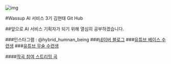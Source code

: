 ![img](https://www.notion.so/image/https%3A%2F%2Fprod-files-secure.s3.us-west-2.amazonaws.com%2Fe8f11927-b70c-4524-9227-a3efac08e7aa%2Fdc05922f-9c1c-48c8-8603-e88ca35631bb%2F%25EC%2598%25A4%25EB%25A5%25B4%25EB%25AF%25B8_1_1.jpg?table=block&id=e40f85fa-03cc-49c5-9e29-a367f5d191d1&spaceId=e8f11927-b70c-4524-9227-a3efac08e7aa&width=250&userId=b83160b7-b49b-470d-aff2-2ef908487da3&cache=v2)

#Wassup AI 서비스 3기 김현태 Git Hub

##앞으로 AI 서비스 기획자가 되기 위해 열심히 공부하겠습니다.

###인스타그램 : @hybrid_humnan_being
###[네이버 블로그](https://blog.naver.com/kimht80) 
###[유튜브 베이스 수련생](https://www.youtube.com/channel/UC2dAIMKSQqQziVuAwdpSxEQ)
###[유튜브 무술 수련생](https://www.youtube.com/channel/UCnoyC2iBmNl1WH91VlkNvTA)

####[작곡 참여 스트리밍 곡](https://www.melon.com/artist/timeline.htm?artistId=3193970)


